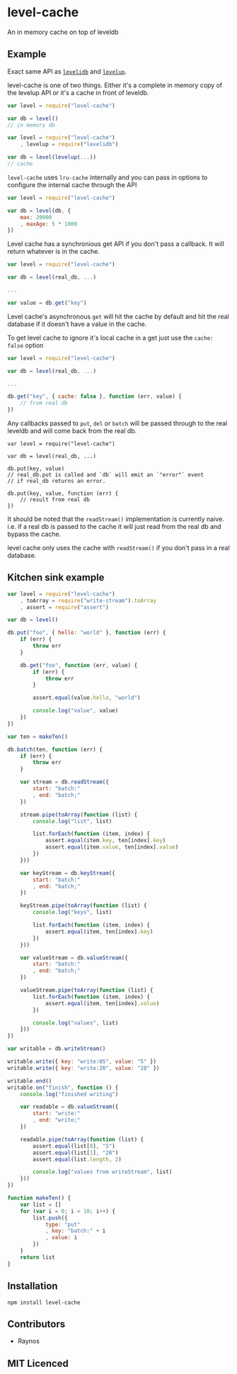 # level-cache

An in memory cache on top of leveldb

## Example

Exact same API as [`levelidb`][1] and [`levelup`][2].

level-cache is one of two things. Either it's a complete in
    memory copy of the levelup API or it's a cache in front of
    leveldb.

```js
var level = require("level-cache")

var db = level()
// in memory db
```

```js
var level = require("level-cache")
    , levelup = require("levelidb")

var db = level(levelup(...))
// cache
```

`level-cache` uses `lru-cache` internally and you can pass in
    options to configure the internal cache through the API

```js
var level = require("level-cache")

var db = level(db, {
    max: 20000
    , maxAge: 5 * 1000
})
```

Level cache has a synchronious get API if you don't pass a
    callback. It will return whatever is in the cache.

```js
var level = require("level-cache")

var db = level(real_db, ...)

...

var value = db.get("key")
```

Level cache's asynchronous `get` will hit the cache by default
    and hit the real database if it doesn't have a value in the
    cache.

To get level cache to ignore it's local cache in a get just use
    the `cache: false` option

```js
var level = require("level-cache")

var db = level(real_db, ...)

...

db.get("key", { cache: false }, function (err, value) {
    // from real db
})
```

Any callbacks passed to `put`, `del` or `batch` will be passed
    through to the real leveldb and will come back from the real
    db.

```
var level = require("level-cache")

var db = level(real_db, ...)

db.put(key, value)
// real_db.put is called and `db` will emit an `"error"` event
// if real_db returns an error.

db.put(key, value, function (err) {
    // result from real db
})
```

It should be noted that the `readStream()` implementation is
    currently naive. i.e. if a real db is passed to the cache
    it will just read from the real db and bypass the cache.

level cache only uses the cache with `readStream()` if you don't
    pass in a real database.


## Kitchen sink example

```js
var level = require("level-cache")
    , toArray = require("write-stream").toArray
    , assert = require("assert")

var db = level()

db.put("foo", { hello: "world" }, function (err) {
    if (err) {
        throw err
    }

    db.get("foo", function (err, value) {
        if (err) {
            throw err
        }

        assert.equal(value.hello, "world")

        console.log("value", value)
    })
})

var ten = makeTen()

db.batch(ten, function (err) {
    if (err) {
        throw err
    }

    var stream = db.readStream({
        start: "batch:"
        , end: "batch;"
    })

    stream.pipe(toArray(function (list) {
        console.log("list", list)

        list.forEach(function (item, index) {
            assert.equal(item.key, ten[index].key)
            assert.equal(item.value, ten[index].value)
        })
    }))

    var keyStream = db.keyStream({
        start: "batch:"
        , end: "batch;"
    })

    keyStream.pipe(toArray(function (list) {
        console.log("keys", list)

        list.forEach(function (item, index) {
            assert.equal(item, ten[index].key)
        })
    }))

    var valueStream = db.valueStream({
        start: "batch:"
        , end: "batch;"
    })

    valueStream.pipe(toArray(function (list) {
        list.forEach(function (item, index) {
            assert.equal(item, ten[index].value)
        })

        console.log("values", list)
    }))
})

var writable = db.writeStream()

writable.write({ key: "write:05", value: "5" })
writable.write({ key: "write:20", value: "20" })

writable.end()
writable.on("finish", function () {
    console.log("finished writing")

    var readable = db.valueStream({
        start: "write:"
        , end: "write;"
    })

    readable.pipe(toArray(function (list) {
        assert.equal(list[0], "5")
        assert.equal(list[1], "20")
        assert.equal(list.length, 2)

        console.log("values from writeStream", list)
    }))
})

function makeTen() {
    var list = []
    for (var i = 0; i < 10; i++) {
        list.push({
            type: "put"
            , key: "batch:" + i
            , value: i
        })
    }
    return list
}
```

## Installation

`npm install level-cache`

## Contributors

 - Raynos

## MIT Licenced

  [1]: https://github.com/Raynos/levelidb
  [2]: https://github.com/rvagg/node-levelup
